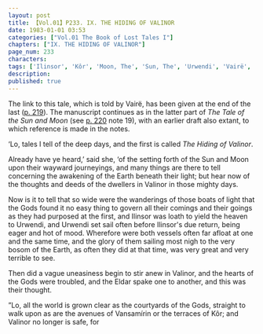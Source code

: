 ```yaml
---
layout: post
title: 【Vol.01】P233. IX. THE HIDING OF VALINOR
date: 1983-01-01 03:53
categories: ["Vol.01 The Book of Lost Tales I"]
chapters: ["IX. THE HIDING OF VALINOR"]
page_num: 233
characters: 
tags: ['Ilinsor', 'Kôr', 'Moon, The', 'Sun, The', 'Urwendi', 'Vairë', 'Hiding of Valinor']
description: 
published: true
---
```


The link to this tale, which is told by Vairë, has been given at the end of the last ([p. 219]({{site.baseurl}}/vol01-p219)). The manuscript continues as in the latter part of <I>The Tale of the Sun and Moon</I> (see [p. 220]({{sipe.baseurl}}/vol01-p220) note 19), with an earlier draft also extant, to which reference is made in the notes.

‘Lo, tales I tell of the deep days, and the first is called <I>The Hiding of Valinor</I>.

Already have ye heard,’ said she, ‘of the setting forth of the Sun and Moon upon their wayward journeyings, and many things are there to tell concerning the awakening of the Earth beneath their light; but hear now of the thoughts and deeds of the dwellers in Valinor in those mighty days.

Now is it to tell that so wide were the wanderings of those boats of light that the Gods found it no easy thing to govern all their comings and their goings as they had purposed at the first, and Ilinsor was loath to yield the heaven to Urwendi, and Urwendi set sail often before Ilinsor's due return, being eager and hot of mood. Wherefore were both vessels often far afloat at one and the same time, and the glory of them sailing most nigh to the very bosom of the Earth, as often they did at that time, was very great and very terrible to see.

Then did a vague uneasiness begin to stir anew in Valinor, and the hearts of the Gods were troubled, and the Eldar spake one to another, and this was their thought.

”Lo, all the world is grown clear as the courtyards of the Gods, straight to walk upon as are the avenues of Vansamírin or the terraces of Kôr; and Valinor no longer is safe, for

